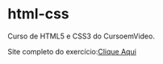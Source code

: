 # html-css
 Curso de HTML5 e CSS3 do CursoemVideo.
 
 Site completo do exercício:<a href="https://alexsanderlinn.github.io/html-css/desafios/desafio-10/index.html" class="navegation">Clique Aqui</a>

